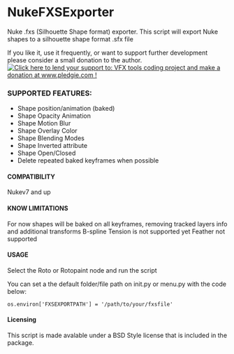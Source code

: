 NukeFXSExporter
===============
Nuke .fxs (Silhouette Shape format) exporter.
This script will export Nuke shapes to a silhouette shape format .sfx file

If you like it, use it frequently, or want to support further development please consider a small donation to the author.   
<a href='http://www.pledgie.com/campaigns/21123'><img alt='Click here to lend your support to: VFX tools coding project and make a donation at www.pledgie.com !' src='http://www.pledgie.com/campaigns/21123.png?skin_name=chrome' border='0' /></a>

### SUPPORTED FEATURES: ###

* Shape position/animation (baked)
* Shape Opacity Animation
* Shape Motion Blur
* Shape Overlay Color
* Shape Blending Modes
* Shape Inverted attribute
* Shape Open/Closed
* Delete repeated baked keyframes when possible

#### COMPATIBILITY ####

Nukev7 and up

#### KNOW LIMITATIONS ####

For now shapes will be baked on all keyframes, removing tracked layers info  and additional transforms
B-spline Tension is not supported yet
Feather not supported

#### USAGE ####

Select the Roto or Rotopaint node and run the script

You can set a the default folder/file path on init.py or menu.py with the code below:   

    os.environ['FXSEXPORTPATH'] = '/path/to/your/fxsfile'

#### Licensing ####

This script is made avalable under a BSD Style license that is included in the package.

